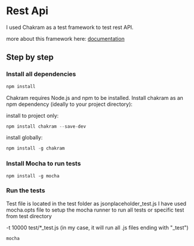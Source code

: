 # Rest Api

I used Chakram as a test framework to test rest API. 

more about this framework here: [documentation](http://dareid.github.io/chakram/)

## Step by step

### Install all dependencies
```js
npm install
```
Chakram requires Node.js and npm to be installed. Install chakram as an npm dependency (ideally to your project directory):

install to project only:
```js
npm install chakram --save-dev
```
install globally:
```js
npm install -g chakram
```
### Install Mocha to run tests
```
npm install -g mocha
```
### Run the tests

Test file is located in the test folder as jsonplaceholder_test.js
I have used mocha.opts file to setup the mocha runner to run all tests or specific test from test directory

-t 10000 test/*_test.js  (in my case, it will run all .js files ending with "_test")
```
mocha
```